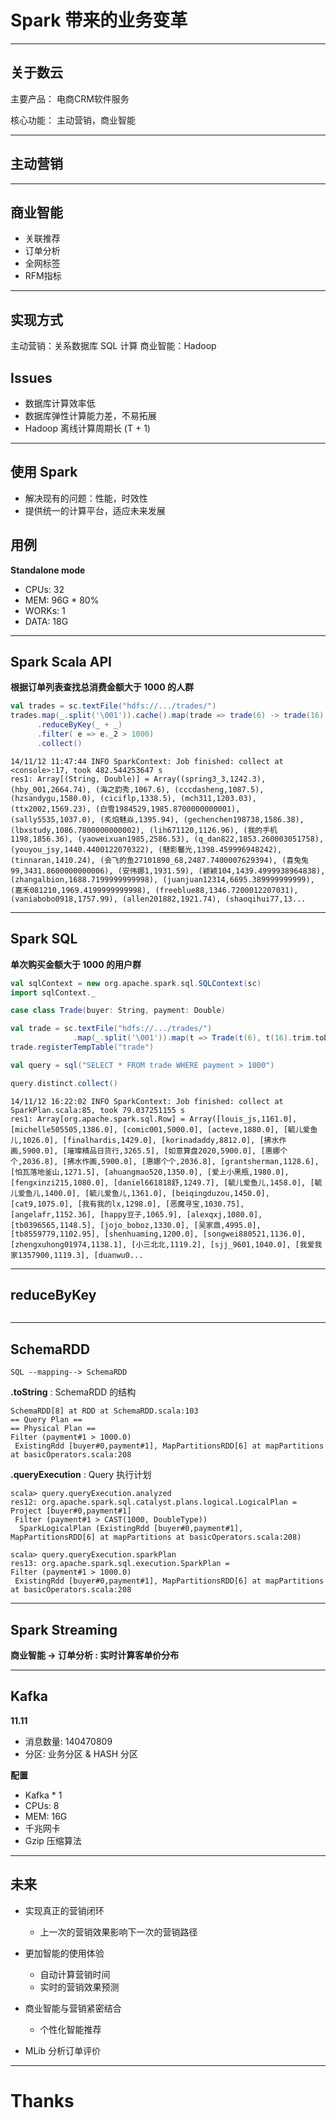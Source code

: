 # Spark 带来的业务变革

---

## 关于数云

主要产品： 电商CRM软件服务

核心功能： 主动营销，商业智能

---

## 主动营销

<!-- 精准筛选用户 -> 确定营销内容 -> 选择营销渠道 -> 选择营销时间并执行 -> 获得响应数据 -> 生成效果报告 -->

---

## 商业智能

- 关联推荐
- 订单分析
- 全网标签
- RFM指标

---

## 实现方式

主动营销：关系数据库 SQL 计算
商业智能：Hadoop

## Issues

- 数据库计算效率低
- 数据库弹性计算能力差，不易拓展
- Hadoop 离线计算周期长 (T + 1)

---

## 使用 Spark

- 解决现有的问题：性能，时效性
- 提供统一的计算平台，适应未来发展

## 用例

**Standalone mode**

- CPUs: 32
- MEM: 96G * 80%
- WORKs: 1
- DATA: 18G

---

## Spark Scala API

**根据订单列表查找总消费金额大于 1000 的人群**

```scala
val trades = sc.textFile("hdfs://.../trades/")
trades.map(_.split('\001')).cache().map(trade => trade(6) -> trade(16).trim.toDouble)
      .reduceByKey(_ + _)
      .filter( e => e._2 > 1000)
      .collect()
```

```
14/11/12 11:47:44 INFO SparkContext: Job finished: collect at <console>:17, took 482.544253647 s
res1: Array[(String, Double)] = Array((spring3_3,1242.3), (hby_001,2664.74), (海之韵秀,1067.6), (cccdasheng,1087.5), (hzsandygu,1580.0), (ciciflp,1338.5), (mch311,1203.03), (ttx2002,1569.23), (白雪1984529,1985.8700000000001), (sally5535,1037.0), (炙焰魅焱,1395.94), (gechenchen198738,1586.38), (lbxstudy,1086.7800000000002), (lih671120,1126.96), (我的手机1198,1856.36), (yaoweixuan1985,2586.53), (q_dan822,1853.260003051758), (youyou_jsy,1440.4400122070322), (魅影馨光,1398.459996948242), (tinnaran,1410.24), (会飞的鱼27101890_68,2487.7400007629394), (喜兔兔99,3431.8600000000006), (安伟娜1,1931.59), (颖颖104,1439.4999938964838), (zhangalbion,1688.7199999999998), (juanjuan12314,6695.389999999999), (嘉禾081210,1969.4199999999998), (freeblue88,1346.7200012207031), (vaniabobo0918,1757.99), (allen201882,1921.74), (shaoqihui77,13...
```

---

## Spark SQL

**单次购买金额大于 1000 的用户群**

```scala
val sqlContext = new org.apache.spark.sql.SQLContext(sc)
import sqlContext._

case class Trade(buyer: String, payment: Double)

val trade = sc.textFile("hdfs://.../trades/")
              .map(_.split('\001')).map(t => Trade(t(6), t(16).trim.toDouble))
trade.registerTempTable("trade")

val query = sql("SELECT * FROM trade WHERE payment > 1000")

query.distinct.collect()

```

```
14/11/12 16:22:02 INFO SparkContext: Job finished: collect at SparkPlan.scala:85, took 79.037251155 s
res1: Array[org.apache.spark.sql.Row] = Array([louis_js,1161.0], [michelle505505,1386.0], [comic001,5000.0], [acteve,1880.0], [毓儿爱鱼儿,1026.0], [finalhardis,1429.0], [korinadaddy,8812.0], [拂水作画,5900.0], [璀璨精品日货行,3265.5], [如意算盘2020,5900.0], [惠娜个个,2036.8], [拂水作画,5900.0], [惠娜个个,2036.8], [grantsherman,1128.6], [怕瓦落地釜山,1271.5], [ahuangmao520,1350.0], [爱上小黑瓶,1980.0], [fengxinzi215,1080.0], [daniel661818舒,1249.7], [毓儿爱鱼儿,1458.0], [毓儿爱鱼儿,1400.0], [毓儿爱鱼儿,1361.0], [beiqingduzou,1450.0], [cat9,1075.0], [我有我的lx,1298.0], [恶魔寻宝,1030.75], [angelafr,1152.36], [happy豆子,1065.9], [alexqxj,1080.0], [tb0396565,1148.5], [jojo_boboz,1330.0], [吴家鼎,4995.0], [tb8559779,1102.95], [shenhuaming,1200.0], [songwei880521,1136.0], [zhengxuhong01974,1138.1], [小三北北,1119.2], [sjj_9601,1040.0], [我爱我家1357900,1119.3], [duanwu0...
```

---

## reduceByKey

![]()

---

## SchemaRDD

```
SQL --mapping--> SchemaRDD
```

**.toString** : SchemaRDD 的结构

```
SchemaRDD[8] at RDD at SchemaRDD.scala:103
== Query Plan ==
== Physical Plan ==
Filter (payment#1 > 1000.0)
 ExistingRdd [buyer#0,payment#1], MapPartitionsRDD[6] at mapPartitions at basicOperators.scala:208
```

**.queryExecution** : Query 执行计划

```
scala> query.queryExecution.analyzed
res12: org.apache.spark.sql.catalyst.plans.logical.LogicalPlan = 
Project [buyer#0,payment#1]
 Filter (payment#1 > CAST(1000, DoubleType))
  SparkLogicalPlan (ExistingRdd [buyer#0,payment#1], MapPartitionsRDD[6] at mapPartitions at basicOperators.scala:208)
```

```
scala> query.queryExecution.sparkPlan
res13: org.apache.spark.sql.execution.SparkPlan = 
Filter (payment#1 > 1000.0)
 ExistingRdd [buyer#0,payment#1], MapPartitionsRDD[6] at mapPartitions at basicOperators.scala:208
```

---

## Spark Streaming

**商业智能 -> 订单分析 : 实时计算客单价分布**

---

## Kafka

**11.11**

- 消息数量: 140470809
- 分区: 业务分区 & HASH 分区

**配置**

- Kafka * 1
- CPUs: 8
- MEM: 16G
- 千兆网卡
- Gzip 压缩算法

---

## 未来

- 实现真正的营销闭环
  
  * 上一次的营销效果影响下一次的营销路径

- 更加智能的使用体验

  * 自动计算营销时间
  * 实时的营销效果预测

- 商业智能与营销紧密结合

  * 个性化智能推荐

- MLib 分析订单评价

---

# Thanks
